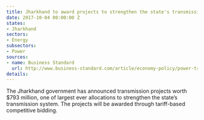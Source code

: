 ```yaml
---
title: Jharkhand to award projects to strengthen the state's transmission system
date: 2017-10-04 00:00:00 Z
states:
- Jharkhand
sectors:
- Energy
subsectors:
- Power
sources:
- name: Business Standard
  url: http://www.business-standard.com/article/economy-policy/power-transmission-picks-up-pace-with-jharkhand-coming-up-with-tender-117092600441_1.html
details: 
---
```


The Jharkhand government has announced transmission projects worth $793 million, one of largest ever allocations to strengthen the state’s transmission system. The projects will be awarded through tariff-based competitive bidding. 
